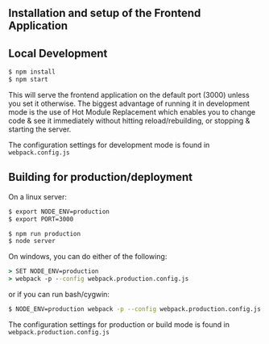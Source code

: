 Installation and setup of the Frontend Application
------------------------
## Local Development
```bash
$ npm install
$ npm start
```

This will serve the frontend application on the default port (3000) unless you set it otherwise. The biggest advantage of running it in development mode is the use of Hot Module Replacement which enables you to change code & see it immediately without hitting reload/rebuilding, or stopping & starting the server.

The configuration settings for development mode is found in `webpack.config.js`


## Building for production/deployment
On a linux server:
```bash
$ export NODE_ENV=production
$ export PORT=3000

$ npm run production
$ node server
```

On windows, you can do either of the following:
```bat
> SET NODE_ENV=production
> webpack -p --config webpack.production.config.js
```
or if you can run bash/cygwin:
```bash
$ NODE_ENV=production webpack -p --config webpack.production.config.js
```

The configuration settings for production or build mode is found in `webpack.production.config.js`
